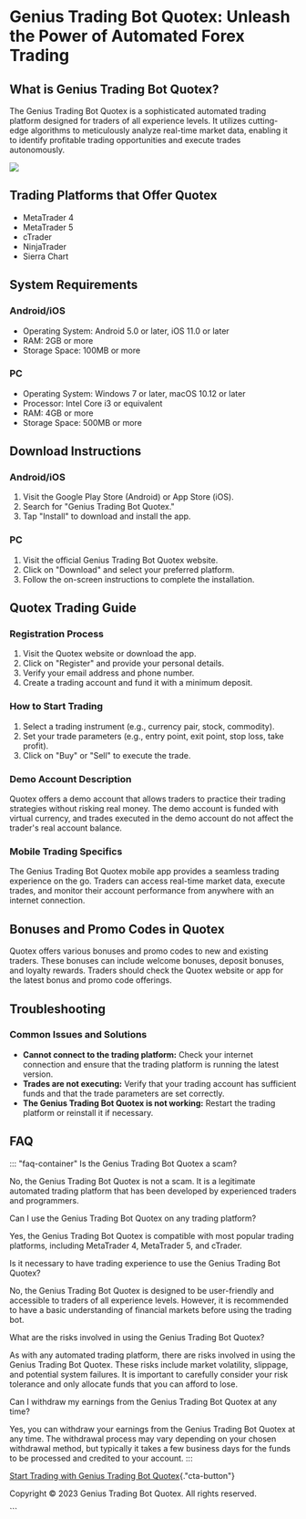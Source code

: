 

# Genius Trading Bot Quotex: Unleash the Power of Automated Forex Trading




## What is Genius Trading Bot Quotex?

The Genius Trading Bot Quotex is a sophisticated automated trading
platform designed for traders of all experience levels. It utilizes
cutting-edge algorithms to meticulously analyze real-time market data,
enabling it to identify profitable trading opportunities and execute
trades autonomously.

[![](https://static.quotex.io/files/4_en/300_250.jpg)](https://traff.sbs/brokerqxlid)

## Trading Platforms that Offer Quotex

-   MetaTrader 4
-   MetaTrader 5
-   cTrader
-   NinjaTrader
-   Sierra Chart

## System Requirements

### Android/iOS

-   Operating System: Android 5.0 or later, iOS 11.0 or later
-   RAM: 2GB or more
-   Storage Space: 100MB or more

### PC

-   Operating System: Windows 7 or later, macOS 10.12 or later
-   Processor: Intel Core i3 or equivalent
-   RAM: 4GB or more
-   Storage Space: 500MB or more

## Download Instructions

### Android/iOS

1.  Visit the Google Play Store (Android) or App Store (iOS).
2.  Search for "Genius Trading Bot Quotex."
3.  Tap "Install" to download and install the app.

### PC

1.  Visit the official Genius Trading Bot Quotex website.
2.  Click on "Download" and select your preferred platform.
3.  Follow the on-screen instructions to complete the installation.

## Quotex Trading Guide

### Registration Process

1.  Visit the Quotex website or download the app.
2.  Click on "Register" and provide your personal details.
3.  Verify your email address and phone number.
4.  Create a trading account and fund it with a minimum deposit.

### How to Start Trading

1.  Select a trading instrument (e.g., currency pair, stock, commodity).
2.  Set your trade parameters (e.g., entry point, exit point, stop loss,
    take profit).
3.  Click on "Buy" or "Sell" to execute the trade.

### Demo Account Description

Quotex offers a demo account that allows traders to practice their
trading strategies without risking real money. The demo account is
funded with virtual currency, and trades executed in the demo account do
not affect the trader\'s real account balance.

### Mobile Trading Specifics

The Genius Trading Bot Quotex mobile app provides a seamless trading
experience on the go. Traders can access real-time market data, execute
trades, and monitor their account performance from anywhere with an
internet connection.

## Bonuses and Promo Codes in Quotex

Quotex offers various bonuses and promo codes to new and existing
traders. These bonuses can include welcome bonuses, deposit bonuses, and
loyalty rewards. Traders should check the Quotex website or app for the
latest bonus and promo code offerings.

## Troubleshooting

### Common Issues and Solutions

-   **Cannot connect to the trading platform:** Check your internet
    connection and ensure that the trading platform is running the
    latest version.
-   **Trades are not executing:** Verify that your trading account has
    sufficient funds and that the trade parameters are set correctly.
-   **The Genius Trading Bot Quotex is not working:** Restart the
    trading platform or reinstall it if necessary.

## FAQ

::: \"faq-container\"
Is the Genius Trading Bot Quotex a scam?

No, the Genius Trading Bot Quotex is not a scam. It is a legitimate
automated trading platform that has been developed by experienced
traders and programmers.

Can I use the Genius Trading Bot Quotex on any trading platform?

Yes, the Genius Trading Bot Quotex is compatible with most popular
trading platforms, including MetaTrader 4, MetaTrader 5, and cTrader.

Is it necessary to have trading experience to use the Genius Trading Bot
Quotex?

No, the Genius Trading Bot Quotex is designed to be user-friendly and
accessible to traders of all experience levels. However, it is
recommended to have a basic understanding of financial markets before
using the trading bot.

What are the risks involved in using the Genius Trading Bot Quotex?

As with any automated trading platform, there are risks involved in
using the Genius Trading Bot Quotex. These risks include market
volatility, slippage, and potential system failures. It is important to
carefully consider your risk tolerance and only allocate funds that you
can afford to lose.

Can I withdraw my earnings from the Genius Trading Bot Quotex at any
time?

Yes, you can withdraw your earnings from the Genius Trading Bot Quotex
at any time. The withdrawal process may vary depending on your chosen
withdrawal method, but typically it takes a few business days for the
funds to be processed and credited to your account.
:::

[Start Trading with Genius Trading Bot
Quotex](\%22https://traff.sbs/brokerqxlid\%22){."cta-button"}

Copyright © 2023 Genius Trading Bot Quotex. All rights reserved.

\`\`\`

